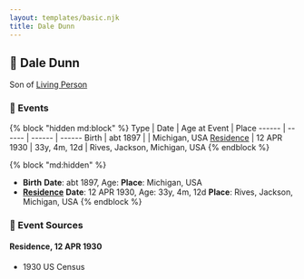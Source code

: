 ```yaml
---
layout: templates/basic.njk
title: Dale Dunn
---
```

## 🔵 Dale Dunn

Son of [Living Person](/people/1/14066328)

### 📆 Events

{% block "hidden md:block" %}
Type | Date | Age at Event | Place
------ | ------ | ------ | ------
Birth | abt 1897 |  | Michigan, USA
[Residence](#event-event-0) | 12 APR 1930 | 33y, 4m, 12d | Rives, Jackson, Michigan, USA
{% endblock %}

{% block "md:hidden" %}
- **Birth**
**Date**: abt 1897, Age:
**Place**: Michigan, USA
- **[Residence](#event-event-0)**
**Date**: 12 APR 1930, Age: 33y, 4m, 12d
**Place**: Rives, Jackson, Michigan, USA
{% endblock %}

### 📰 Event Sources

#### <a id="event-event-0"></a> Residence, 12 APR 1930
* 1930 US Census
